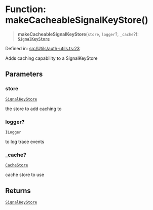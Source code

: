 # Function: makeCacheableSignalKeyStore()

> **makeCacheableSignalKeyStore**(`store`, `logger`?, `_cache`?): [`SignalKeyStore`](../type-aliases/SignalKeyStore.md)

Defined in: [src/Utils/auth-utils.ts:23](https://github.com/Fokusdotid/bail/blob/546bbbb35e652e95f45982a71bee62b2c682e4eb/src/Utils/auth-utils.ts#L23)

Adds caching capability to a SignalKeyStore

## Parameters

### store

[`SignalKeyStore`](../type-aliases/SignalKeyStore.md)

the store to add caching to

### logger?

`ILogger`

to log trace events

### \_cache?

[`CacheStore`](../type-aliases/CacheStore.md)

cache store to use

## Returns

[`SignalKeyStore`](../type-aliases/SignalKeyStore.md)
